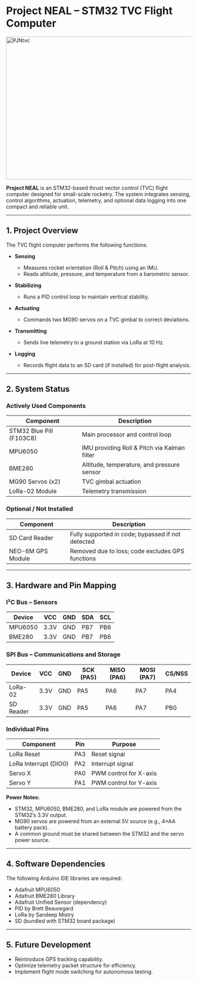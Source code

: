 
# Project NEAL – STM32 TVC Flight Computer
<img width="1000" height="389" alt="PJNtvc" src="https://github.com/user-attachments/assets/8b4568ba-5474-4956-b44a-8632b4037b5c" />

**Project NEAL** is an STM32-based thrust vector control (TVC) flight computer designed for small-scale rocketry.
The system integrates sensing, control algorithms, actuation, telemetry, and optional data logging into one compact and reliable unit.

---

## 1. Project Overview

The TVC flight computer performs the following functions:

* **Sensing**

  * Measures rocket orientation (Roll & Pitch) using an IMU.
  * Reads altitude, pressure, and temperature from a barometric sensor.

* **Stabilizing**

  * Runs a PID control loop to maintain vertical stability.

* **Actuating**

  * Commands two MG90 servos on a TVC gimbal to correct deviations.

* **Transmitting**

  * Sends live telemetry to a ground station via LoRa at 10 Hz.

* **Logging**

  * Records flight data to an SD card (if installed) for post-flight analysis.

---

## 2. System Status

### Actively Used Components

| Component                | Description                                  |
| ------------------------ | -------------------------------------------- |
| STM32 Blue Pill (F103C8) | Main processor and control loop              |
| MPU6050                  | IMU providing Roll & Pitch via Kalman filter |
| BME280                   | Altitude, temperature, and pressure sensor   |
| MG90 Servos (x2)         | TVC gimbal actuation                         |
| LoRa-02 Module           | Telemetry transmission                       |

### Optional / Not Installed

| Component         | Description                                       |
| ----------------- | ------------------------------------------------- |
| SD Card Reader    | Fully supported in code; bypassed if not detected |
| NEO-6M GPS Module | Removed due to loss; code excludes GPS functions  |

---

## 3. Hardware and Pin Mapping

### I²C Bus – Sensors

| Device  | VCC  | GND | SDA | SCL |
| ------- | ---- | --- | --- | --- |
| MPU6050 | 3.3V | GND | PB7 | PB6 |
| BME280  | 3.3V | GND | PB7 | PB6 |

### SPI Bus – Communications and Storage

| Device    | VCC  | GND | SCK (PA5) | MISO (PA6) | MOSI (PA7) | CS/NSS |
| --------- | ---- | --- | --------- | ---------- | ---------- | ------ |
| LoRa-02   | 3.3V | GND | PA5       | PA6        | PA7        | PA4    |
| SD Reader | 3.3V | GND | PA5       | PA6        | PA7        | PB0    |

### Individual Pins

| Component             | Pin | Purpose                |
| --------------------- | --- | ---------------------- |
| LoRa Reset            | PA3 | Reset signal           |
| LoRa Interrupt (DIO0) | PA2 | Interrupt signal       |
| Servo X               | PA0 | PWM control for X-axis |
| Servo Y               | PA1 | PWM control for Y-axis |

**Power Notes:**

* STM32, MPU6050, BME280, and LoRa module are powered from the STM32’s 3.3V output.
* MG90 servos are powered from an external 5V source (e.g., 4×AA battery pack).
* A common ground must be shared between the STM32 and the servo power source.

---

## 4. Software Dependencies

The following Arduino IDE libraries are required:

* Adafruit MPU6050
* Adafruit BME280 Library
* Adafruit Unified Sensor (dependency)
* PID by Brett Beauregard
* LoRa by Sandeep Mistry
* SD (bundled with STM32 board package)

---

## 5. Future Development

* Reintroduce GPS tracking capability.
* Optimize telemetry packet structure for efficiency.
* Implement flight mode switching for autonomous testing.


